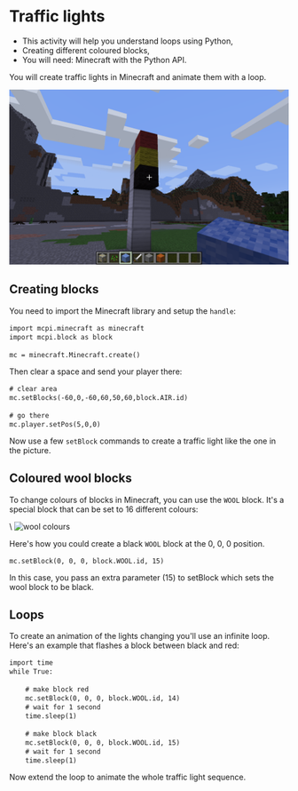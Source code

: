 # Traffic lights

* This activity will help you understand loops using Python,
* Creating different coloured blocks,
* You will need: Minecraft with the Python API.

You will create traffic lights in Minecraft and animate them with a loop.

![traffic lights](traffic.png)

## Creating blocks

You need to import the Minecraft library and setup the `handle`:

~~~ { .python }
import mcpi.minecraft as minecraft
import mcpi.block as block

mc = minecraft.Minecraft.create()
~~~

Then clear a space and send your player there:

~~~ { .python }
# clear area
mc.setBlocks(-60,0,-60,60,50,60,block.AIR.id)

# go there
mc.player.setPos(5,0,0)
~~~

Now use a few `setBlock` commands to create a traffic light like the one in the
picture.

## Coloured wool blocks

To change colours of blocks in Minecraft, you can use the `WOOL` block. It's a
special block that can be set to 16 different colours:

\ ![wool colours](wool_types.jpg)

Here's how you could create a black `WOOL` block at the 0, 0, 0 position.

    mc.setBlock(0, 0, 0, block.WOOL.id, 15)

In this case, you pass an extra parameter (15) to setBlock which sets the wool
block to be black. 

## Loops

To create an animation of the lights changing you'll use an infinite loop.
Here's an example that flashes a block between black and red:

~~~ { .python }
import time
while True:

    # make block red
    mc.setBlock(0, 0, 0, block.WOOL.id, 14)
    # wait for 1 second
    time.sleep(1)

    # make block black
    mc.setBlock(0, 0, 0, block.WOOL.id, 15)
    # wait for 1 second
    time.sleep(1)
~~~

Now extend the loop to animate the whole traffic light sequence.
